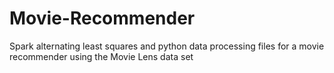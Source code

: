 # Movie-Recommender

Spark alternating least squares and python data processing files for a movie recommender using the Movie Lens data set
